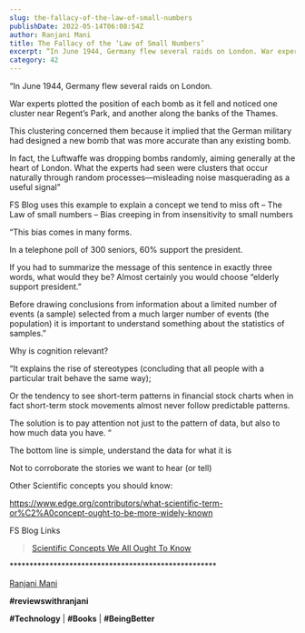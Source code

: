 ```yaml
---
slug: the-fallacy-of-the-law-of-small-numbers
publishDate: 2022-05-14T06:08:54Z
author: Ranjani Mani
title: The Fallacy of the ‘Law of Small Numbers’ 
excerpt: “In June 1944, Germany flew several raids on London. War experts plotted the position of each bomb as it fell and noticed one cluster near Regent’s Park, and another along the banks of the Thames. This clustering concerned them because it implied that the German military had designed a new bomb that was more accurate  ... 
category: 42
---
```


“In June 1944, Germany flew several raids on London.

War experts plotted the position of each bomb as it fell and noticed one cluster near Regent’s Park, and another along the banks of the Thames.

This clustering concerned them because it implied that the German military had designed a new bomb that was more accurate than any existing bomb.

In fact, the Luftwaffe was dropping bombs randomly, aiming generally at the heart of London. What the experts had seen were clusters that occur naturally through random processes—misleading noise masquerading as a useful signal”

FS Blog uses this example to explain a concept we tend to miss oft – The Law of small numbers – Bias creeping in from insensitivity to small numbers

“This bias comes in many forms.

In a telephone poll of 300 seniors, 60% support the president.

If you had to summarize the message of this sentence in exactly three words, what would they be? Almost certainly you would choose “elderly support president.”

Before drawing conclusions from information about a limited number of events (a sample) selected from a much larger number of events (the population) it is important to understand something about the statistics of samples.”

Why is cognition relevant?

“It explains the rise of stereotypes (concluding that all people with a particular trait behave the same way);

Or the tendency to see short-term patterns in financial stock charts when in fact short-term stock movements almost never follow predictable patterns.

The solution is to pay attention not just to the pattern of data, but also to how much data you have. “

The bottom line is simple, understand the data for what it is

Not to corroborate the stories we want to hear (or tell)

Other Scientific concepts you should know:

<https://www.edge.org/contributors/what-scientific-term-or%C2%A0concept-ought-to-be-more-widely-known>

FS Blog Links

> [Scientific Concepts We All Ought To Know](https://fs.blog/scientific-concepts-know/)

\*\*\*\*\*\*\*\*\*\*\*\*\*\*\*\*\*\*\*\*\*\*\*\*\*\*\*\*\*\*\*\*\*\*\*\*\*\*\*\*\*\*\*\*\*\*\*\*\*\*\*\*

[Ranjani Mani](https://www.linkedin.com/feed/#)

**#reviewswithranjani**

**#Technology** | **#Books** | **#BeingBetter**